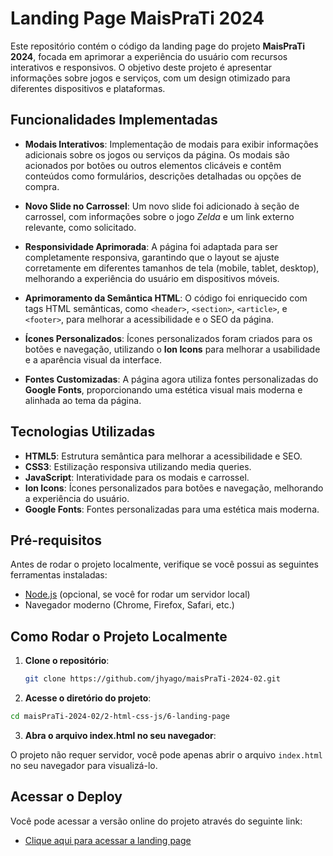 # Landing Page MaisPraTi 2024

Este repositório contém o código da landing page do projeto **MaisPraTi 2024**, focada em aprimorar a experiência do usuário com recursos interativos e responsivos. O objetivo deste projeto é apresentar informações sobre jogos e serviços, com um design otimizado para diferentes dispositivos e plataformas.

## Funcionalidades Implementadas

- **Modais Interativos**: Implementação de modais para exibir informações adicionais sobre os jogos ou serviços da página. Os modais são acionados por botões ou outros elementos clicáveis e contêm conteúdos como formulários, descrições detalhadas ou opções de compra.
  
- **Novo Slide no Carrossel**: Um novo slide foi adicionado à seção de carrossel, com informações sobre o jogo *Zelda* e um link externo relevante, como solicitado.
  
- **Responsividade Aprimorada**: A página foi adaptada para ser completamente responsiva, garantindo que o layout se ajuste corretamente em diferentes tamanhos de tela (mobile, tablet, desktop), melhorando a experiência do usuário em dispositivos móveis.

- **Aprimoramento da Semântica HTML**: O código foi enriquecido com tags HTML semânticas, como `<header>`, `<section>`, `<article>`, e `<footer>`, para melhorar a acessibilidade e o SEO da página.

- **Ícones Personalizados**: Ícones personalizados foram criados para os botões e navegação, utilizando o **Ion Icons** para melhorar a usabilidade e a aparência visual da interface.

- **Fontes Customizadas**: A página agora utiliza fontes personalizadas do **Google Fonts**, proporcionando uma estética visual mais moderna e alinhada ao tema da página.

## Tecnologias Utilizadas

- **HTML5**: Estrutura semântica para melhorar a acessibilidade e SEO.
- **CSS3**: Estilização responsiva utilizando media queries.
- **JavaScript**: Interatividade para os modais e carrossel.
- **Ion Icons**: Ícones personalizados para botões e navegação, melhorando a experiência do usuário.
- **Google Fonts**: Fontes personalizadas para uma estética mais moderna.

## Pré-requisitos

Antes de rodar o projeto localmente, verifique se você possui as seguintes ferramentas instaladas:

- [Node.js](https://nodejs.org/) (opcional, se você for rodar um servidor local)
- Navegador moderno (Chrome, Firefox, Safari, etc.)

## Como Rodar o Projeto Localmente

1. **Clone o repositório**:

   ```bash
   git clone https://github.com/jhyago/maisPraTi-2024-02.git
   ```
2. **Acesse o diretório do projeto**:

```bash
cd maisPraTi-2024-02/2-html-css-js/6-landing-page
```
3. **Abra o arquivo index.html no seu navegador**:

O projeto não requer servidor, você pode apenas abrir o arquivo `index.html` no seu navegador para visualizá-lo.

## Acessar o Deploy

Você pode acessar a versão online do projeto através do seguinte link:

- [Clique aqui para acessar a landing page](https://landing-page-game-mais-pra-ti.vercel.app/)